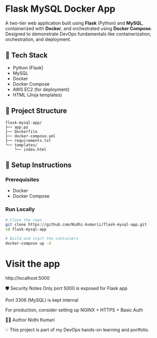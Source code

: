 # Flask MySQL Docker App

A two-tier web application built using **Flask** (Python) and **MySQL**, containerized with **Docker**, and orchestrated using **Docker Compose**. Designed to demonstrate DevOps fundamentals like containerization, orchestration, and deployment.

## 🚀 Tech Stack

- Python (Flask)
- MySQL
- Docker
- Docker Compose
- AWS EC2 (for deployment)
- HTML (Jinja templates)




## 📁 Project Structure

```
flask-mysql-app/
├── app.py  
├── Dockerfile  
├── docker-compose.yml  
├── requirements.txt  
└── templates/  
    └── index.html
```




## 🔧 Setup Instructions

### Prerequisites

- Docker
- Docker Compose

### Run Locally

```bash
# Clone the repo
git clone https://github.com/Nidhi-kumarii/flask-mysql-app.git
cd flask-mysql-app

# Build and start the containers
docker-compose up -d
```

# Visit the app
http://localhost:5000




🛡️ Security Notes
Only port 5000 is exposed for Flask app

Port 3306 (MySQL) is kept internal

For production, consider setting up NGINX + HTTPS + Basic Auth



👩‍💻 Author
Nidhi Kumari


💡 This project is part of my DevOps hands-on learning and portfolio.
